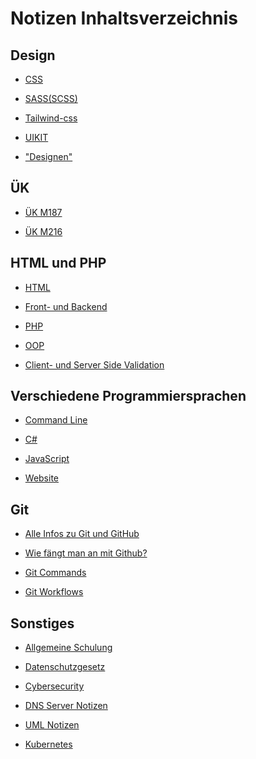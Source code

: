<h1>Notizen Inhaltsverzeichnis</h1>

<h2>Design</h2>

* [CSS](https://github.com/Osaaro/Notizen/blob/main/css-notizen.md)

* [SASS(SCSS)](https://github.com/Osaaro/Notizen/blob/main/sass(scss)-notizen.md)

* [Tailwind-css](https://github.com/Simon-Drohsen/Notizen/blob/main/style_frameworks/tailwind-css.md)

* [UIKIT](https://github.com/Simon-Drohsen/Notizen/blob/main/style_frameworks/uikit.md)

* ["Designen"](https://github.com/Osaaro/Notizen/blob/main/Design/Design.md)

<h2>ÜK</h2>

* [ÜK M187](https://github.com/Osaaro/Notizen/blob/d0f0491d31a4db2586c1f05e46a968deccb56798/%C3%9CK/M187.md)

* [ÜK M216](https://github.com/Osaaro/Notizen/blob/8655bbcd80b9bda00d835bdeaec36fa49d305228/%C3%9CK/M216.md)

<h2>HTML und PHP</h2>

* [HTML](https://github.com/Osaaro/Notizen/blob/main/html-notizen.md)

* [Front- und Backend](https://github.com/Osaaro/Notizen/blob/6e51a0c362e9ff0eeacf5066466830e2abe98e6c/front--und-back-end-notizen.md)

* [PHP](https://github.com/Osaaro/Notizen/blob/9f79af7ae4bd93d42145f5304e833ee731d88cef/php/php-notizen.md)

* [OOP](https://github.com/Simon-Drohsen/Notizen/blob/main/php/oop.md)

* [Client- und Server Side Validation](https://github.com/Osaaro/Notizen/blob/9167c422901fe62ddd7c332a65a24b88fcf1d437/php/validation.md)

<h2>Verschiedene Programmiersprachen</h2>

* [Command Line](https://github.com/Osaaro/Notizen/blob/main/command-line-notizen.md)

* [C#](https://github.com/Osaaro/Notizen/blob/main/c%23-notizen.md)

* [JavaScript](https://github.com/Osaaro/Notizen/blob/1b7b4191990216fddefd1e864fe5faf64c8a5354/javascript-notizen.md)

* [Website](https://github.com/Osaaro/Notizen/blob/main/website.md)

<h2>Git</h2>

* [Alle Infos zu Git und GitHub](https://github.com/Osaaro/Notizen/blob/main/alle-infos-zu-git-und-github.md)

* [Wie fängt man an mit Github?](https://github.com/Osaaro/Notizen/blob/main/wenn-man-mit-github-arbeitet-faengt-man-an-mit-folgenden-schriten-an.md)

* [Git Commands](https://github.com/Osaaro/Notizen/blob/main/git-commands.md)

* [Git Workflows](https://github.com/Simon-Drohsen/Notizen/blob/main/github-und-commandline/workflows.md)

<h2>Sonstiges</h2>

* [Allgemeine Schulung](https://github.com/Osaaro/Notizen/blob/main/allgemeine-schulung.md)

* [Datenschutzgesetz](https://github.com/Osaaro/Notizen/blob/main/datenschutzgesetz.md)

* [Cybersecurity](https://github.com/Osaaro/Notizen/blob/main/cybersecurity.md)

* [DNS Server Notizen](https://github.com/Osaaro/Notizen/blob/b279c718c3dfb0ee710c1e687b02711ba09e5d2d/allgemein/dns-server-notizen.md)

* [UML Notizen](https://github.com/Simon-Drohsen/Notizen/blob/main/php/uml.md)

* [Kubernetes](https://github.com/Simon-Drohsen/Notizen/blob/main/allgemein/kubernetes.md)
